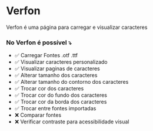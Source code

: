 # Verfon 

Verfon é uma página para carregar e visualizar caracteres

### No Verfon é possível ⤵️

- ✅ Carregar Fontes .otf .ttf
- ✅ Visualizar caracteres personalizado
- ✅ Visualizar paginas de caracteres
- ✅ Alterar tamanho dos caracteres 
- ✅ Alterar tamanho do contorno dos caracteres 
- ✅ Trocar cor dos caracteres
- ✅ Trocar cor do fundo dos caracteres
- ✅ Trocar cor da borda dos caracteres
- ✅ Trocar entre fontes importadas
- ❌ Comparar fontes
- ❌ Verificar contraste para acessibilidade visual
